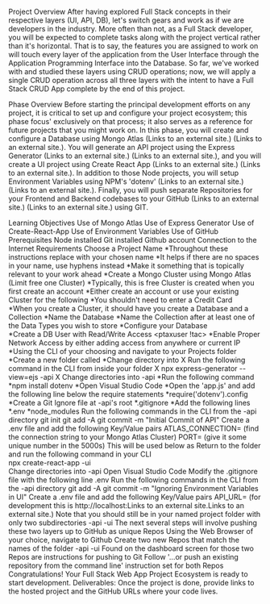 Project Overview 
After having explored Full Stack concepts in their respective layers (UI, API, DB), let's switch gears and work as if we are developers in the industry. More often than not, as a Full Stack developer, you will be expected to complete tasks along with the project vertical rather than it's horizontal. That is to say, the features you are assigned to work on will touch every layer of the application from the User Interface through the Application Programming Interface into the Database. So far, we've worked with and studied these layers using CRUD operations; now, we will apply a single CRUD operation across all three layers with the intent to have a Full Stack CRUD App complete by the end of this project.  

Phase Overview 
Before starting the principal development efforts on any project, it is critical to set up and configure your project ecosystem; this phase focus' exclusively on that process; it also serves as a reference for future projects that you might work on. In this phase, you will create and configure a Database using Mongo Atlas (Links to an external site.) (Links to an external site.). You will generate an API project using the Express Generator (Links to an external site.) (Links to an external site.), and you will create a UI project using Create React App (Links to an external site.) (Links to an external site.). In addition to those Node projects, you will setup Environment Variables using NPM's 'dotenv' (Links to an external site.) (Links to an external site.). Finally, you will push separate Repositories for your Frontend and Backend codebases to your GitHub (Links to an external site.) (Links to an external site.) using GIT.  

 Learning Objectives 
Use of Mongo Atlas 
Use of Express Generator 
Use of Create-React-App 
Use of Environment Variables 
Use of GitHub  
Prerequisites 
Node installed 
Git installed 
Github account 
Connection to the Internet 
Requirements 
Choose a Project Name 
*Throughout these instructions replace <ptax> with your chosen name 
*It helps if there are no spaces in your name, use hyphens instead 
*Make it something that is topically relevant to your work ahead 
*Create a Mongo Cluster using Mongo Atlas (Limit free one Cluster) 
*Typically, this is free Cluster is created when you first create an account 
*Either create an account or use your existing Cluster for the following 
*You shouldn't need to enter a Credit Card  
*When you create a Cluster, it should have you create a Database and a Collection 
*Name the Database <ptax> 
*Name the Collection after at least one of the Data Types you wish to store <NetTax> 
*Configure your Database  
*Create a DB User with Read/Write Access <ptaxuser !tac>
*Enable Proper Network Access by either adding access from anywhere or current IP 
*Using the CLI of your choosing and navigate to your Projects folder 
*Create a new folder called <ptax> 
*Change directory into <ptax> 
X Run the following command in the CLI from inside your <ptax> folder 
X npx express-generator --view=ejs <project-name>-api 
X Change directories into <project-name>-api 
*Run the following command  
*npm install dotenv 
*Open Visual Studio Code 
*Open the 'app.js' and add the following line below the require statements 
*require('dotenv').config 
*Create a Git Ignore file at <ptax>-api's root 
*.gitignore 
*Add the following lines 
*.env 
*node_modules 
Run the following commands in the CLI from the <project-name>-api directory 
git init 
git add -A 
git commit -m "Initial Commit of <project-name> API" 
Create a .env file and add the following Key/Value pairs 
ATLAS_CONNECTION= (find the connection string to your Mongo Atlas Cluster) 
PORT= (give it some unique number in the 5000s) 
This will be used below as <port-from-above> 
Return to the <project-name> folder and run the following command in your CLI   
npx create-react-app <project-name>-ui  
Change directories into <project-name>-api 
Open Visual Studio Code 
Modify the .gitignore file with the following line 
.env 
Run the following commands in the CLI from the <project-name>-api directory 
git add -A 
git commit -m "Ignoring Environment Variables in <project-name> UI" 
Create a .env file and add the following Key/Value pairs 
API_URL= (for development this is http://localhost:<port-from-above>Links to an external site.Links to an external site.) 
Note that you should still be in your named project folder with only two subdirectories 
<project-name>-api 
<project-name>-ui 
The next several steps will involve pushing these two layers up to GitHub as unique Repos 
Using the Web Browser of your choice, navigate to Github 
Create two new Repos that match the names of the folder 
<project-name>-api 
<project-name>-ui 
Found on the dashboard screen for those two Repos are instructions for pushing to Git 
Follow '…or push an existing repository from the command line' instruction set for both Repos 
Congratulations! Your Full Stack Web App Project Ecosystem is ready to start development.
Deliverables:
Once the project is done, provide links to the hosted project and the GitHub URLs where your code lives. 

